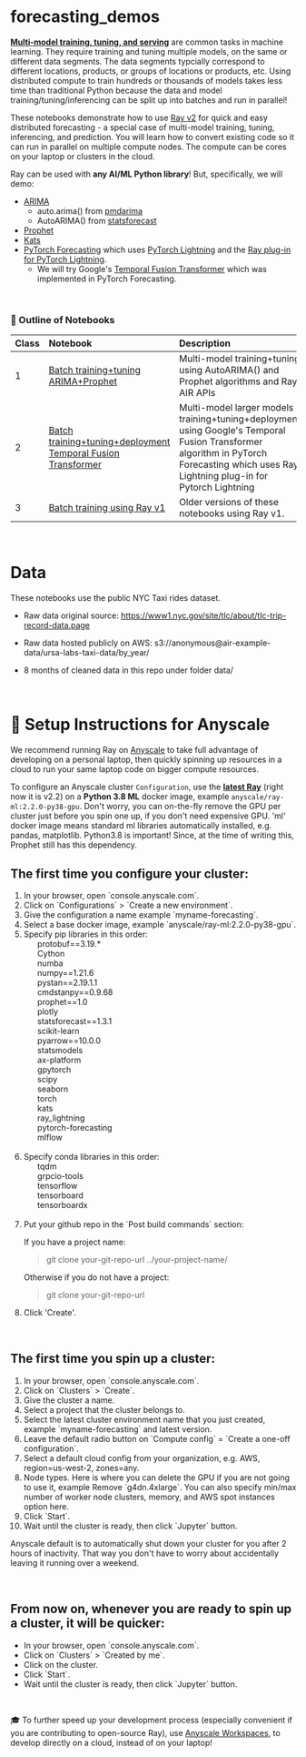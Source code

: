 
# forecasting_demos

**[Multi-model training, tuning, and serving](https://www.anyscale.com/blog/training-one-million-machine-learning-models-in-record-time-with-ray)** are common tasks in machine learning. They require training and tuning multiple models, on the same or different data segments.  The data segments typcially correspond to different locations, products, or groups of locations or products, etc. Using distributed compute to train hundreds or thousands of models takes less time than traditional Python because the data and model training/tuning/inferencing can be split up into batches and run in parallel! 

These notebooks demonstrate how to use [Ray v2](https://docs.ray.io/en/latest/) for quick and easy distributed forecasting - a special case of multi-model training, tuning, inferencing, and prediction. You will learn how to convert existing code so it can run in parallel on multiple compute nodes.  The compute can be cores on your laptop or clusters in the cloud.

Ray can be used with **any AI/ML Python library**!  But, specifically, we will demo:
- [ARIMA](https://en.wikipedia.org/wiki/Autoregressive_integrated_moving_average)
  - auto.arima() from [pmdarima](https://pypi.org/project/pyramid-arima/)
  - AutoARIMA() from [statsforecast](https://github.com/Nixtla/statsforecast)
- [Prophet](https://facebook.github.io/prophet/)
- [Kats](https://github.com/facebookresearch/Kats)
- [PyTorch Forecasting](https://pytorch-forecasting.readthedocs.io/en/stable/) which uses [PyTorch Lightning](https://pytorch-lightning.readthedocs.io/en/latest/) and the [Ray plug-in for PyTorch Lightning](https://github.com/ray-project/ray_lightning?ref=pythonrepo.com).
  - We will try Google's [Temporal Fusion Transformer](https://github.com/google-research/google-research/tree/master/tft) which was implemented in PyTorch Forecasting.

<br>

### 📖 Outline of Notebooks

| Class| Notebook | Description
|:-----|:-----------|:----------------------------------------------------------|
| 1  | [Batch training+tuning ARIMA+Prophet](https://github.com/christy/AnyscaleDemos/blob/main/forecasting_demos/Ray_v2/ray_air/batch_forecasting_arima_prophet.ipynb)| Multi-model training+tuning using AutoARIMA() and Prophet algorithms and Ray AIR APIs |
| 2 | [Batch training+tuning+deployment Temporal Fusion Transformer](https://github.com/christy/AnyscaleDemos/blob/main/forecasting_demos/Ray_v2/ray_air/pytorch_forecasting.ipynb) | Multi-model larger models training+tuning+deployment using Google's Temporal Fusion Transformer algorithm in PyTorch Forecasting which uses Ray Lightning plug-in for Pytorch Lightning |
| 3  | [Batch training using Ray v1](https://github.com/christy/AnyscaleDemos/tree/main/forecasting_demos/Ray_v1/ray_core)| Older versions of these notebooks using Ray v1. |



<br>
  
# Data

These notebooks use the public NYC Taxi rides dataset. 

- Raw data original source: https://www1.nyc.gov/site/tlc/about/tlc-trip-record-data.page

- Raw data hosted publicly on AWS:  s3://anonymous@air-example-data/ursa-labs-taxi-data/by_year/

- 8 months of cleaned data in this repo under folder data/

<br>

# 👩 Setup Instructions for Anyscale

We recommend running Ray on [Anyscale](https://console.anyscale.com) to take full advantage of developing on a personal laptop, then quickly spinning up resources in a cloud to run your same laptop code on bigger compute resources.
<br>

To configure an Anyscale cluster `Configuration`, use the **[latest Ray](https://github.com/ray-project/ray)** (right now it is v2.2) on a **Python 3.8 ML** docker image, example `anyscale/ray-ml:2.2.0-py38-gpu`.  Don't worry, you can on-the-fly remove the GPU per cluster just before you spin one up, if you don't need expensive GPU.  'ml' docker image means standard ml libraries automatically installed, e.g. pandas, matplotlib.  Python3.8 is important!  Since, at the time of writing this, Prophet still has this dependency.

## The first time you configure your cluster:
<ol>
<li>In your browser, open `console.anyscale.com`.  
<li>Click on `Configurations` > `Create a new environment`. 
<li>Give the configuration a name example `myname-forecasting`.
<li>Select a base docker image, example `anyscale/ray-ml:2.2.0-py38-gpu`.
<li>Specify pip libraries in this order:

<ul>
protobuf==3.19.* <br>
Cython <br>
numba<br>
numpy==1.21.6<br>
pystan==2.19.1.1<br>
cmdstanpy==0.9.68<br>
prophet==1.0<br>
plotly<br>
statsforecast==1.3.1<br>
scikit-learn<br>
pyarrow==10.0.0<br>
statsmodels<br>
ax-platform<br>
gpytorch<br>
scipy<br>
seaborn<br>
torch<br>
kats<br>
ray_lightning<br>
pytorch-forecasting<br>
mlflow<br>
</ul>
<br>
<li>Specify conda libraries in this order:
<ul>
tqdm<br>
grpcio-tools<br>
tensorflow<br>
tensorboard<br>
tensorboardx<br>
</ul>
<br>
<li>Put your github repo in the `Post build commands` section:

If you have a project name:<br>
> git clone your-git-repo-url ../your-project-name/<br>

Otherwise if you do not have a project:<br>
> git clone your-git-repo-url<br>

<li>Click 'Create'.
</ol>

<br>

## The first time you spin up a cluster:
<ol>
<li>In your browser, open `console.anyscale.com`.  
<li>Click on `Clusters` > `Create`. 
<li>Give the cluster a name.
<li>Select a project that the cluster belongs to.
<li>Select the latest cluster environment name that you just created, example `myname-forecasting` and latest version.
<li>Leave the default radio button on `Compute config` = `Create a one-off configuration`.
<li>Select a default cloud config from your organization, e.g. AWS, region=us-west-2, zones=any.
<li>Node types.  Here is where you can delete the GPU if you are not going to use it, example Remove `g4dn.4xlarge`.  You can also specify min/max number of worker node clusters, memory, and AWS spot instances option here.
<li>Click `Start`.
<li>Wait until the cluster is ready, then click `Jupyter` button.
</ol>

Anyscale default is to automatically shut down your cluster for you after 2 hours of inactivity.  That way you don't have to worry about accidentally leaving it running over a weekend.

<br>

## From now on, whenever you are ready to spin up a cluster, it will be quicker:
<ul>
<li>In your browser, open `console.anyscale.com`.  
<li>Click on `Clusters` > `Created by me`. 
<li>Click on the cluster.
<li>Click `Start`.
<li>Wait until the cluster is ready, then click `Jupyter` button.
</ul>

<br>

🎓 To further speed up your development process (especially convenient if you are contributing to open-source Ray), use [Anyscale Workspaces](https://docs.anyscale.com/user-guide/develop-and-debug/workspaces#workspaces-tutorial), to develop directly on a cloud, instead of on your laptop!
